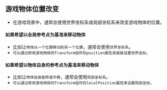 ## 游戏物体位置改变
* 在游戏场景中，通常会使用世界坐标系或局部坐标系来改变游戏物体的位置。

#### 如果希望以全局参考点为基准来移动物体
* 比如让`物体从一个位置移动到另一个位置`，通常会使用`世界坐标系`。
* `可以通过修改游戏物体的Transform组件的position属性来直接设置世界坐标。`

#### 如果希望以物体自身的参考点为基准来移动物体
* 比如让`物体自身旋转或平移`，通常会使用`局部坐标系`。
* `可以通过修改游戏物体的Transform组件的localPosition属性来设置局部坐标。`



